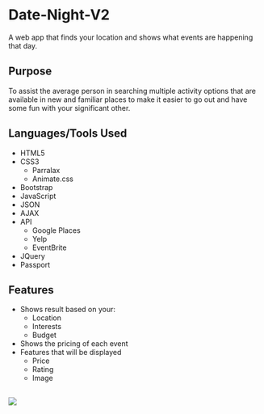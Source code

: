 # Date-Night-V2
A web app that finds your location and shows what events are happening that day.

## Purpose
To assist the average person in searching multiple activity options that are available in new and familiar places to make it easier to go out and have some fun with your significant other. 

## Languages/Tools Used
- HTML5
- CSS3
  - Parralax
  - Animate.css
- Bootstrap
- JavaScript
- JSON
- AJAX
- API
  - Google Places
  - Yelp
  - EventBrite
- JQuery
- Passport

## Features
- Shows result based on your: 
  - Location 
  - Interests
  - Budget
- Shows the pricing of each event
- Features that will be displayed
  - Price
  - Rating
  - Image
 
 ##
 
  ![](public/images/homepage.png)
